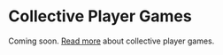 # Collective Player Games

Coming soon. [Read more](https://danallison.info/writings/collective-player-games) about collective player games.
